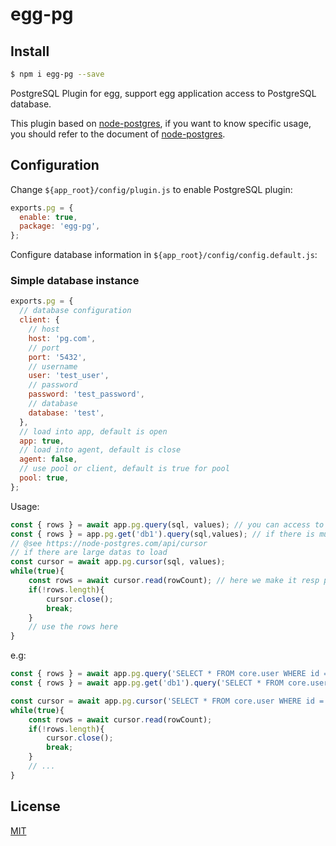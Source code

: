 # egg-pg

## Install

```bash
$ npm i egg-pg --save
```

PostgreSQL Plugin for egg, support egg application access to PostgreSQL database.

This plugin based on [node-postgres](https://github.com/brianc/node-postgres), if you want to know specific usage, you should refer to the document of [node-postgres](https://github.com/brianc/node-postgres).

## Configuration

Change `${app_root}/config/plugin.js` to enable PostgreSQL plugin:

```js
exports.pg = {
  enable: true,
  package: 'egg-pg',
};
```

Configure database information in `${app_root}/config/config.default.js`:

### Simple database instance

```js
exports.pg = {
  // database configuration
  client: {
    // host
    host: 'pg.com',
    // port
    port: '5432',
    // username
    user: 'test_user',
    // password
    password: 'test_password',
    // database
    database: 'test',    
  },
  // load into app, default is open
  app: true,
  // load into agent, default is close
  agent: false,
  // use pool or client, default is true for pool
  pool: true,
};
```

Usage:

```js
const { rows } = await app.pg.query(sql, values); // you can access to simple database instance by using app.pg.
const { rows } = app.pg.get('db1').query(sql,values); // if there is multiple db
// @see https://node-postgres.com/api/cursor
// if there are large datas to load
const cursor = await app.pg.cursor(sql, values);
while(true){
    const rows = await cursor.read(rowCount); // here we make it resp promise
    if(!rows.length){
        cursor.close();
        break;
    }
    // use the rows here
}
```
e.g:
```js
const { rows } = await app.pg.query('SELECT * FROM core.user WHERE id = $1', [ userId ]);
const { rows } = await app.pg.get('db1').query('SELECT * FROM core.user WHERE id = $1', [ userId ]);

const cursor = await app.pg.cursor('SELECT * FROM core.user WHERE id = $1', [ userId ]);
while(true){
    const rows = await cursor.read(rowCount);
    if(!rows.length){
        cursor.close();
        break;
    }
    // ...
}
```

## License

[MIT](LICENSE)
